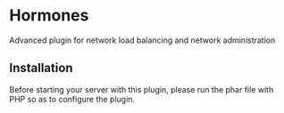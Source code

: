 # Hormones
Advanced plugin for network load balancing and network administration

## Installation
Before starting your server with this plugin, please run the phar file with PHP so as to configure the plugin.
